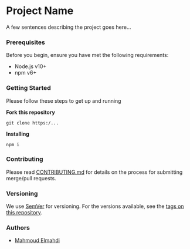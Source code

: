 # Project Name

A few sentences describing the project goes here...

### Prerequisites

Before you begin, ensure you have met the following requirements:

* Node.js v10+
* npm v6+

### Getting Started

Please follow these steps to get up and running

**Fork this repository**

```
git clone https:/...
```

**Installing**

```
npm i
```

### Contributing

Please read [CONTRIBUTING.md](/CONTRIBUTING.md) for details on the process for submitting merge/pull requests.

### Versioning

We use [SemVer](https://semver.org) for versioning. For the versions available, see the [tags on this repository](/).

### Authors

* [Mahmoud Elmahdi](https://github.com/elmahdim)
